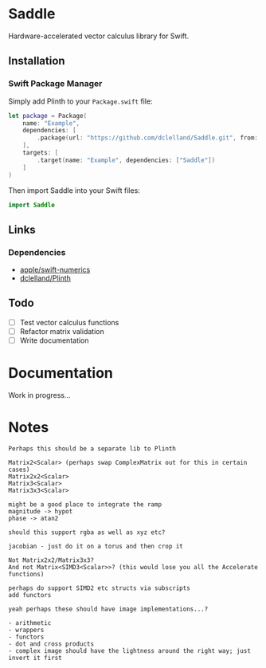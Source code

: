 # Saddle

Hardware-accelerated vector calculus library for Swift.

## Installation

### Swift Package Manager

Simply add Plinth to your `Package.swift` file: 

```swift
let package = Package(
    name: "Example",
    dependencies: [
        .package(url: "https://github.com/dclelland/Saddle.git", from: "0.1.0"),
    ],
    targets: [
        .target(name: "Example", dependencies: ["Saddle"])
    ]
)
```

Then import Saddle into your Swift files:

```swift
import Saddle
```

## Links

### Dependencies

- [apple/swift-numerics](https://github.com/apple/swift-numerics)
- [dclelland/Plinth](https://github.com/dclelland/Plinth)

## Todo

- [ ] Test vector calculus functions
- [ ] Refactor matrix validation
- [ ] Write documentation

# Documentation

Work in progress...

# Notes

```
Perhaps this should be a separate lib to Plinth

Matrix2<Scalar> (perhaps swap ComplexMatrix out for this in certain cases)
Matrix2x2<Scalar>
Matrix3<Scalar>
Matrix3x3<Scalar>

might be a good place to integrate the ramp
magnitude -> hypot
phase -> atan2

should this support rgba as well as xyz etc?

jacobian - just do it on a torus and then crop it

Not Matrix2x2/Matrix3x3?
And not Matrix<SIMD3<Scalar>>? (this would lose you all the Accelerate functions)

perhaps do support SIMD2 etc structs via subscripts
add functors

yeah perhaps these should have image implementations...?

- arithmetic
- wrappers
- functors
- dot and cross products
- complex image should have the lightness around the right way; just invert it first
```
